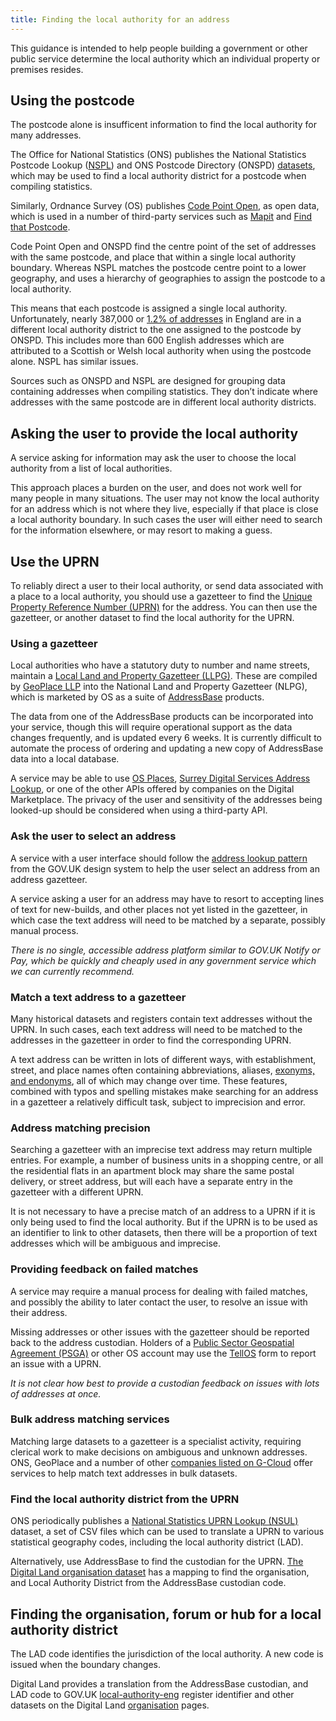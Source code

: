 ```yaml
---
title: Finding the local authority for an address
---
```


This guidance is intended to help people building a government or other public service determine the local authority which an individual property or premises resides.


## Using the postcode

The postcode alone is insufficent information to find the local authority for many addresses.

The Office for National Statistics (ONS) publishes the National Statistics Postcode Lookup ([NSPL](https://geoportal.statistics.gov.uk/search?collection=Dataset&sort=name&tags=all(PRD_NSPL))) and ONS Postcode Directory (ONSPD) [datasets](https://www.ons.gov.uk/methodology/geography/geographicalproducts/postcodeproducts), which may be used to find a local authority district for a postcode when compiling statistics.

Similarly, Ordnance Survey (OS) publishes [Code Point Open](https://www.ordnancesurvey.co.uk/business-government/products/code-point-open), as open data, which is used in a number of third-party services such as [Mapit](https://mapit.mysociety.org/) and [Find that Postcode](https://findthatpostcode.uk/).

Code Point Open and ONSPD find the centre point of the set of addresses with the same postcode, and place that within a single local authority boundary. Whereas NSPL matches the postcode centre point to a lower geography, and uses a hierarchy of geographies to assign the postcode to a local authority.

This means that each postcode is assigned a single local authority. Unfortunately, nearly 387,000 or [1.2% of addresses](https://digital-land.github.io/local-authority-addresses/analysis/) in England are in a different local authority district to the one assigned to the postcode by ONSPD. This includes more than 600 English addresses which are attributed to a Scottish or Welsh local authority when using the postcode alone. NSPL has similar issues.

Sources such as ONSPD and NSPL are designed for grouping data containing addresses when compiling statistics. They don’t indicate where addresses with the same postcode are in different local authority districts.


## Asking the user to provide the local authority

A service asking for information may ask the user to choose the local authority from a list of local authorities.

This approach places a burden on the user, and does not work well for many people in many situations. 
The user may not know the local authority for an address which is not where they live, especially if that place is close a local authority boundary.
In such cases the user will either need to search for the information elsewhere, or may resort to making a guess.


## Use the UPRN

To reliably direct a user to their local authority, or send data associated with a place to a local authority, you should use a gazetteer to find the [Unique Property Reference Number (UPRN)](https://www.gov.uk/government/publications/open-standards-for-government/identifying-property-and-street-information) for the address. You can then use the gazetteer, or another dataset to find the local authority for the UPRN.


### Using a gazetteer

Local authorities who have a statutory duty to number and name streets, maintain a [Local Land and Property Gazetteer (LLPG)](https://en.wikipedia.org/wiki/Local_Land_and_Property_Gazetteer). These are compiled by [GeoPlace LLP](https://www.geoplace.co.uk/) into the National Land and Property Gazetteer (NLPG), which is marketed by OS as a suite of [AddressBase](https://www.ordnancesurvey.co.uk/business-government/products/addressbase) products.

The data from one of the AddressBase products can be incorporated into your service, though this will require operational support as the data changes frequently, and is updated every 6 weeks. It is currently difficult to automate the process of ordering and updating a new copy of AddressBase data into a local database.

A service may be able to use [OS Places](https://developer.ordnancesurvey.co.uk/os-places-api), [Surrey Digital Services Address Lookup](https://surreydigitalservices.github.io/sds-addresses/), or one of the other APIs offered by companies on the Digital Marketplace. The privacy of the user and sensitivity of the addresses being looked-up should be considered when using a third-party API.


### Ask the user to select an address

A service with a user interface should follow the [address lookup pattern](https://design-system.service.gov.uk/patterns/addresses/) from the GOV.UK design system to help the user select an address from an address gazetteer.

A service asking a user for an address may have to resort to accepting lines of text for new-builds, and other places not yet listed in the gazetteer, in which case the text address will need to be matched by a separate, possibly manual process.

_There is no single, accessible address platform similar to GOV.UK Notify or Pay, which be quickly and cheaply used in any government service which we can currently recommend._


### Match a text address to a gazetteer

Many historical datasets and registers contain text addresses without the UPRN. In such cases, each text address will need to be matched to the addresses in the gazetteer in order to find the corresponding UPRN.

A text address can be written in lots of different ways, with establishment, street, and place names often containing abbreviations, aliases, [exonyms, and endonyms](https://en.wikipedia.org/wiki/Exonym_and_endonym), all of which may change over time. These features, combined with typos and spelling mistakes make searching for an address in a gazetteer a relatively difficult task, subject to imprecision and error.


### Address matching precision

Searching a gazetteer with an imprecise text address may return multiple entries. For example, a number of business units in a shopping centre, or all the residential flats in an apartment block may share the same postal delivery, or street address, but will each have a separate entry in the gazetteer with a different UPRN.

It is not necessary to have a precise match of an address to a UPRN if it is only being used to find the local authority. But if the UPRN is to be used as an identifier to link to other datasets, then there will be a proportion of text addresses which will be ambiguous and imprecise.


### Providing feedback on failed matches

A service may require a manual process for dealing with failed matches, and possibly the ability to later contact the user, to resolve an issue with their address.

Missing addresses or other issues with the gazetteer should be reported back to the address custodian. Holders of a [Public Sector Geospatial Agreement (PSGA)](https://www.ordnancesurvey.co.uk/business-government/public-sector-geospatial-agreement) or other OS account may use the [TellOS](https://www.ordnancesurvey.co.uk/tellos/) form to report an issue with a UPRN.

_It is not clear how best to provide a custodian feedback on issues with lots of addresses at once._


### Bulk address matching services

Matching large datasets to a gazetteer is a specialist activity, requiring clerical work to make decisions on ambiguous and unknown addresses. ONS, GeoPlace and a number of other [companies listed on G-Cloud](https://www.digitalmarketplace.service.gov.uk/g-cloud/search) offer services to help match text addresses in bulk datasets.


### Find the local authority district from the UPRN

ONS periodically publishes a [National Statistics UPRN Lookup (NSUL)](https://geoportal.statistics.gov.uk/datasets/national-statistics-uprn-lookup-march-2020) dataset, a set of CSV files which can be used to translate a UPRN to various statistical geography codes, including the local authority district (LAD).

Alternatively, use AddressBase to find the custodian for the UPRN. [The Digital Land organisation dataset](https://digital-land.github.io/organisation/) has a mapping to find the organisation, and Local Authority District from the AddressBase custodian code.


## Finding the organisation, forum or hub for a local authority district

The LAD code identifies the jurisdiction of the local authority. A new code is issued when the boundary changes.

Digital Land provides a translation from the AddressBase custodian, and LAD code to GOV.UK [local-authority-eng](https://www.registers.service.gov.uk/registers/local-authority-eng) register identifier and other datasets on the Digital Land [organisation](https://digital-land.github.io/organisation/) pages.
